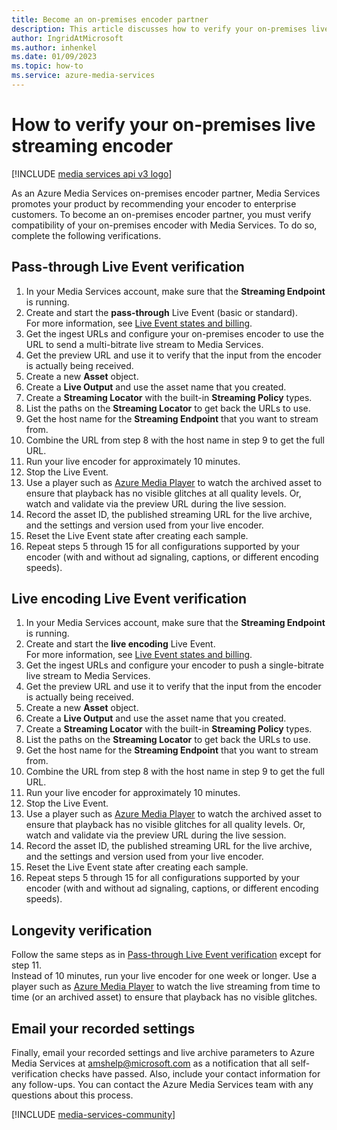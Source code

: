 ```yaml
---
title: Become an on-premises encoder partner
description: This article discusses how to verify your on-premises live streaming encoders.
author: IngridAtMicrosoft
ms.author: inhenkel
ms.date: 01/09/2023
ms.topic: how-to
ms.service: azure-media-services
---
```


# How to verify your on-premises live streaming encoder

[!INCLUDE [media services api v3 logo](./includes/v3-hr.md)]

As an Azure Media Services on-premises encoder partner, Media Services promotes your product by recommending your encoder to enterprise customers. To become an on-premises encoder partner, you must verify compatibility of your on-premises encoder with Media Services. To do so, complete the following verifications.

## Pass-through Live Event verification

1. In your Media Services account, make sure that the **Streaming Endpoint** is running.
2. Create and start the **pass-through** Live Event (basic or standard). <br/> For more information, see [Live Event states and billing](live-event-states-billing-concept.md).
3. Get the ingest URLs and configure your on-premises encoder to use the URL to send a multi-bitrate live stream to Media Services.
4. Get the preview URL and use it to verify that the input from the encoder is actually being received.
5. Create a new **Asset** object.
6. Create a **Live Output** and use the asset name that you created.
7. Create a **Streaming Locator** with the built-in **Streaming Policy** types.
8. List the paths on the **Streaming Locator** to get back the URLs to use.
9. Get the host name for the **Streaming Endpoint** that you want to stream from.
10. Combine the URL from step 8 with the host name in step 9 to get the full URL.
11. Run your live encoder for approximately 10 minutes.
12. Stop the Live Event.
13. Use a player such as [Azure Media Player](https://aka.ms/azuremediaplayer) to watch the archived asset to ensure that playback has no visible glitches at all quality levels. Or, watch and validate via the preview URL during the live session.
14. Record the asset ID, the published streaming URL for the live archive, and the settings and version used from your live encoder.
15. Reset the Live Event state after creating each sample.
16. Repeat steps 5 through 15 for all configurations supported by your encoder (with and without ad signaling, captions, or different encoding speeds).

## Live encoding Live Event verification

1. In your Media Services account, make sure that the **Streaming Endpoint** is running.
2. Create and start the **live encoding** Live Event. <br/> For more information, see [Live Event states and billing](live-event-states-billing-concept.md).
3. Get the ingest URLs and configure your encoder to push a single-bitrate live stream to Media Services.
4. Get the preview URL and use it to verify that the input from the encoder is actually being received.
5. Create a new **Asset** object.
6. Create a **Live Output** and use the asset name that you created.
7. Create a **Streaming Locator** with the built-in **Streaming Policy** types.
8. List the paths on the **Streaming Locator** to get back the URLs to use.
9. Get the host name for the **Streaming Endpoint** that you want to stream from.
10. Combine the URL from step 8 with the host name in step 9 to get the full URL.
11. Run your live encoder for approximately 10 minutes.
12. Stop the Live Event.
13. Use a player such as [Azure Media Player](https://aka.ms/azuremediaplayer) to watch the archived asset to ensure that playback has no visible glitches for all quality levels. Or, watch and validate via the preview URL during the live session.
14. Record the asset ID, the published streaming URL for the live archive, and the settings and version used from your live encoder.
15. Reset the Live Event state after creating each sample.
16. Repeat steps 5 through 15 for all configurations supported by your encoder (with and without ad signaling, captions, or different encoding speeds).

## Longevity verification

Follow the same steps as in [Pass-through Live Event verification](#pass-through-live-event-verification) except for step 11. <br/>Instead of 10 minutes, run your live encoder for one week or longer. Use a player such as [Azure Media Player](https://aka.ms/azuremediaplayer) to watch the live streaming from time to time (or an archived asset) to ensure that playback has no visible glitches.

## Email your recorded settings

Finally, email your recorded settings and live archive parameters to Azure Media Services at amshelp@microsoft.com as a notification that all self-verification checks have passed. Also, include your contact information for any follow-ups. You can contact the Azure Media Services team with any questions about this process.

[!INCLUDE [media-services-community](includes/media-services-community.md)]

